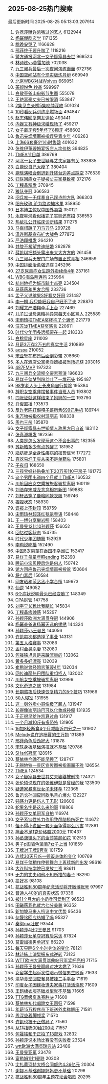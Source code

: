## 2025-08-25热门搜索 
最后更新时间 2025-08-25 05:13:03.207914 
1. [许荔莎曝许凯嘴过的艺人](https://s.weibo.com/weibo?q=%E8%AE%B8%E8%8D%94%E8%8E%8E%E6%9B%9D%E8%AE%B8%E5%87%AF%E5%98%B4%E8%BF%87%E7%9A%84%E8%89%BA%E4%BA%BA&t=31&band_rank=11&Refer=top) 6122944
1. [杨幂爆剧玄学](https://s.weibo.com/weibo?q=%E6%9D%A8%E5%B9%82%E7%88%86%E5%89%A7%E7%8E%84%E5%AD%A6&t=31&band_rank=1&Refer=top) 1171355
1. [桃晚安哭了](https://s.weibo.com/weibo?q=%E6%A1%83%E6%99%9A%E5%AE%89%E5%93%AD%E4%BA%86&t=31&band_rank=1&Refer=top) 1166628
1. [邢菲终于要升咖了](https://s.weibo.com/weibo?q=%E9%82%A2%E8%8F%B2%E7%BB%88%E4%BA%8E%E8%A6%81%E5%8D%87%E5%92%96%E4%BA%86&t=31&band_rank=1&Refer=top) 1118216
1. [警方通报河北一女子疑家暴去世](https://s.weibo.com/weibo?q=%23%E8%AD%A6%E6%96%B9%E9%80%9A%E6%8A%A5%E6%B2%B3%E5%8C%97%E4%B8%80%E5%A5%B3%E5%AD%90%E7%96%91%E5%AE%B6%E6%9A%B4%E5%8E%BB%E4%B8%96%23&t=31&band_rank=1&Refer=top) 969524
1. [林诗栋vs莫雷加德](https://s.weibo.com/weibo?q=%23%E6%9E%97%E8%AF%97%E6%A0%8Bvs%E8%8E%AB%E9%9B%B7%E5%8A%A0%E5%BE%B7%23&t=31&band_rank=2&Refer=top) 702038
1. [九三阅兵最后一次夜间演练画面](https://s.weibo.com/weibo?q=%23%E4%B9%9D%E4%B8%89%E9%98%85%E5%85%B5%E6%9C%80%E5%90%8E%E4%B8%80%E6%AC%A1%E5%A4%9C%E9%97%B4%E6%BC%94%E7%BB%83%E7%94%BB%E9%9D%A2%23&t=31&band_rank=2&Refer=top) 672756
1. [中国空间站有个现实版炼丹炉](https://s.weibo.com/weibo?q=%23%E4%B8%AD%E5%9B%BD%E7%A9%BA%E9%97%B4%E7%AB%99%E6%9C%89%E4%B8%AA%E7%8E%B0%E5%AE%9E%E7%89%88%E7%82%BC%E4%B8%B9%E7%82%89%23&t=31&band_rank=3&Refer=top) 669949
1. [北京WBG对战Wolves](https://s.weibo.com/weibo?q=%E5%8C%97%E4%BA%ACWBG%E5%AF%B9%E6%88%98Wolves&t=31&band_rank=4&Refer=top) 669051
1. [茶颜悦色 抄袭](https://s.weibo.com/weibo?q=%E8%8C%B6%E9%A2%9C%E6%82%A6%E8%89%B2%20%E6%8A%84%E8%A2%AD&t=31&band_rank=2&Refer=top) 599997
1. [白敬亭釜山电影节生图](https://s.weibo.com/weibo?q=%23%E7%99%BD%E6%95%AC%E4%BA%AD%E9%87%9C%E5%B1%B1%E7%94%B5%E5%BD%B1%E8%8A%82%E7%94%9F%E5%9B%BE%23&t=31&band_rank=5&Refer=top) 555078
1. [王艳富豪丈夫已被限消](https://s.weibo.com/weibo?q=%E7%8E%8B%E8%89%B3%E5%AF%8C%E8%B1%AA%E4%B8%88%E5%A4%AB%E5%B7%B2%E8%A2%AB%E9%99%90%E6%B6%88&t=31&band_rank=6&Refer=top) 553847
1. [2集见血亲嘴5集咬脖深吻](https://s.weibo.com/weibo?q=2%E9%9B%86%E8%A7%81%E8%A1%80%E4%BA%B2%E5%98%B45%E9%9B%86%E5%92%AC%E8%84%96%E6%B7%B1%E5%90%BB&t=31&band_rank=7&Refer=top) 501024
1. [10秒看阅兵训练高燃场面](https://s.weibo.com/weibo?q=%2310%E7%A7%92%E7%9C%8B%E9%98%85%E5%85%B5%E8%AE%AD%E7%BB%83%E9%AB%98%E7%87%83%E5%9C%BA%E9%9D%A2%23&t=31&band_rank=41&Refer=top) 494847
1. [赵志伟回复网友评论](https://s.weibo.com/weibo?q=%23%E8%B5%B5%E5%BF%97%E4%BC%9F%E5%9B%9E%E5%A4%8D%E7%BD%91%E5%8F%8B%E8%AF%84%E8%AE%BA%23&t=31&band_rank=4&Refer=top) 493441
1. [内娱又有神级求婚现场了](https://s.weibo.com/weibo?q=%E5%86%85%E5%A8%B1%E5%8F%88%E6%9C%89%E7%A5%9E%E7%BA%A7%E6%B1%82%E5%A9%9A%E7%8E%B0%E5%9C%BA%E4%BA%86&t=31&band_rank=8&Refer=top) 459217
1. [女子戴牙套5年坏了8颗牙](https://s.weibo.com/weibo?q=%23%E5%A5%B3%E5%AD%90%E6%88%B4%E7%89%99%E5%A5%975%E5%B9%B4%E5%9D%8F%E4%BA%868%E9%A2%97%E7%89%99%23&t=31&band_rank=5&Refer=top) 458602
1. [鲁迅夹烟墙画被指误导青少年](https://s.weibo.com/weibo?q=%23%E9%B2%81%E8%BF%85%E5%A4%B9%E7%83%9F%E5%A2%99%E7%94%BB%E8%A2%AB%E6%8C%87%E8%AF%AF%E5%AF%BC%E9%9D%92%E5%B0%91%E5%B9%B4%23&t=31&band_rank=10&Refer=top) 406263
1. [上海66套豪宅1小时售罄](https://s.weibo.com/weibo?q=%23%E4%B8%8A%E6%B5%B766%E5%A5%97%E8%B1%AA%E5%AE%851%E5%B0%8F%E6%97%B6%E5%94%AE%E7%BD%84%23&t=31&band_rank=9&Refer=top) 401632
1. [张维伊董璇婚宴饭店人均价格](https://s.weibo.com/weibo?q=%E5%BC%A0%E7%BB%B4%E4%BC%8A%E8%91%A3%E7%92%87%E5%A9%9A%E5%AE%B4%E9%A5%AD%E5%BA%97%E4%BA%BA%E5%9D%87%E4%BB%B7%E6%A0%BC&t=31&band_rank=11&Refer=top) 394825
1. [TMEA节目单](https://s.weibo.com/weibo?q=TMEA%E8%8A%82%E7%9B%AE%E5%8D%95&t=31&band_rank=12&Refer=top) 386769
1. [河北一女子去世疑与丈夫家暴有关](https://s.weibo.com/weibo?q=%23%E6%B2%B3%E5%8C%97%E4%B8%80%E5%A5%B3%E5%AD%90%E5%8E%BB%E4%B8%96%E7%96%91%E4%B8%8E%E4%B8%88%E5%A4%AB%E5%AE%B6%E6%9A%B4%E6%9C%89%E5%85%B3%23&t=31&band_rank=13&Refer=top) 383635
1. [白鹿说自己太瘦了](https://s.weibo.com/weibo?q=%E7%99%BD%E9%B9%BF%E8%AF%B4%E8%87%AA%E5%B7%B1%E5%A4%AA%E7%98%A6%E4%BA%86&t=31&band_rank=14&Refer=top) 380404
1. [鹿晗演唱会倒退到升降台边差点踩空](https://s.weibo.com/weibo?q=%23%E9%B9%BF%E6%99%97%E6%BC%94%E5%94%B1%E4%BC%9A%E5%80%92%E9%80%80%E5%88%B0%E5%8D%87%E9%99%8D%E5%8F%B0%E8%BE%B9%E5%B7%AE%E7%82%B9%E8%B8%A9%E7%A9%BA%23&t=31&band_rank=4&Refer=top) 376539
1. [妇联回应女子疑被丈夫家暴致死](https://s.weibo.com/weibo?q=%23%E5%A6%87%E8%81%94%E5%9B%9E%E5%BA%94%E5%A5%B3%E5%AD%90%E7%96%91%E8%A2%AB%E4%B8%88%E5%A4%AB%E5%AE%B6%E6%9A%B4%E8%87%B4%E6%AD%BB%23&t=31&band_rank=15&Refer=top) 372176
1. [丁程鑫粉发](https://s.weibo.com/weibo?q=%23%E4%B8%81%E7%A8%8B%E9%91%AB%E7%B2%89%E5%8F%91%23&t=31&band_rank=16&Refer=top) 370945
1. [狼队夺冠](https://s.weibo.com/weibo?q=%E7%8B%BC%E9%98%9F%E5%A4%BA%E5%86%A0&t=31&band_rank=17&Refer=top) 366583
1. [阅兵唯一无伴奏自己踩点的方队](https://s.weibo.com/weibo?q=%23%E9%98%85%E5%85%B5%E5%94%AF%E4%B8%80%E6%97%A0%E4%BC%B4%E5%A5%8F%E8%87%AA%E5%B7%B1%E8%B8%A9%E7%82%B9%E7%9A%84%E6%96%B9%E9%98%9F%23&t=31&band_rank=3&Refer=top) 366303
1. [阳光玫瑰 沦为路边摊水果](https://s.weibo.com/weibo?q=%E9%98%B3%E5%85%89%E7%8E%AB%E7%91%B0%20%E6%B2%A6%E4%B8%BA%E8%B7%AF%E8%BE%B9%E6%91%8A%E6%B0%B4%E6%9E%9C&t=31&band_rank=6&Refer=top) 358950
1. [日本博主惊叹中国外卖袋](https://s.weibo.com/weibo?q=%E6%97%A5%E6%9C%AC%E5%8D%9A%E4%B8%BB%E6%83%8A%E5%8F%B9%E4%B8%AD%E5%9B%BD%E5%A4%96%E5%8D%96%E8%A2%8B&t=31&band_rank=6&Refer=top) 350121
1. [永夜星河看似播完了实则还有招](https://s.weibo.com/weibo?q=%E6%B0%B8%E5%A4%9C%E6%98%9F%E6%B2%B3%E7%9C%8B%E4%BC%BC%E6%92%AD%E5%AE%8C%E4%BA%86%E5%AE%9E%E5%88%99%E8%BF%98%E6%9C%89%E6%8B%9B&t=31&band_rank=7&Refer=top) 336553
1. [热依扎公开临床诊断结果](https://s.weibo.com/weibo?q=%23%E7%83%AD%E4%BE%9D%E6%89%8E%E5%85%AC%E5%BC%80%E4%B8%B4%E5%BA%8A%E8%AF%8A%E6%96%AD%E7%BB%93%E6%9E%9C%23&t=31&band_rank=4&Refer=top) 311275
1. [马嘉祺跳了刀马刀马](https://s.weibo.com/weibo?q=%23%E9%A9%AC%E5%98%89%E7%A5%BA%E8%B7%B3%E4%BA%86%E5%88%80%E9%A9%AC%E5%88%80%E9%A9%AC%23&t=31&band_rank=8&Refer=top) 299728
1. [泽连斯基宣布扩大战争](https://s.weibo.com/weibo?q=%E6%B3%BD%E8%BF%9E%E6%96%AF%E5%9F%BA%E5%AE%A3%E5%B8%83%E6%89%A9%E5%A4%A7%E6%88%98%E4%BA%89&t=31&band_rank=19&Refer=top) 277872
1. [严浩翔橙发](https://s.weibo.com/weibo?q=%23%E4%B8%A5%E6%B5%A9%E7%BF%94%E6%A9%99%E5%8F%91%23&t=31&band_rank=20&Refer=top) 264210
1. [井胧不希望井迪结婚](https://s.weibo.com/weibo?q=%E4%BA%95%E8%83%A7%E4%B8%8D%E5%B8%8C%E6%9C%9B%E4%BA%95%E8%BF%AA%E7%BB%93%E5%A9%9A&t=31&band_rank=21&Refer=top) 262878
1. [薛凯琪把额头露出来大大方方的](https://s.weibo.com/weibo?q=%E8%96%9B%E5%87%AF%E7%90%AA%E6%8A%8A%E9%A2%9D%E5%A4%B4%E9%9C%B2%E5%87%BA%E6%9D%A5%E5%A4%A7%E5%A4%A7%E6%96%B9%E6%96%B9%E7%9A%84&t=31&band_rank=22&Refer=top) 261458
1. [九三阅兵天安门广场布置正式亮相](https://s.weibo.com/weibo?q=%23%E4%B9%9D%E4%B8%89%E9%98%85%E5%85%B5%E5%A4%A9%E5%AE%89%E9%97%A8%E5%B9%BF%E5%9C%BA%E5%B8%83%E7%BD%AE%E6%AD%A3%E5%BC%8F%E4%BA%AE%E7%9B%B8%23&t=31&band_rank=9&Refer=top) 246659
1. [中国排面治愈强迫症](https://s.weibo.com/weibo?q=%23%E4%B8%AD%E5%9B%BD%E6%8E%92%E9%9D%A2%E6%B2%BB%E6%84%88%E5%BC%BA%E8%BF%AB%E7%97%87%23&t=31&band_rank=10&Refer=top) 245296
1. [27岁尿毒症女生跑外卖续命4年](https://s.weibo.com/weibo?q=%2327%E5%B2%81%E5%B0%BF%E6%AF%92%E7%97%87%E5%A5%B3%E7%94%9F%E8%B7%91%E5%A4%96%E5%8D%96%E7%BB%AD%E5%91%BD4%E5%B9%B4%23&t=31&band_rank=14&Refer=top) 237161
1. [WBG海岛两连鸡](https://s.weibo.com/weibo?q=%23WBG%E6%B5%B7%E5%B2%9B%E4%B8%A4%E8%BF%9E%E9%B8%A1%23&t=31&band_rank=23&Refer=top) 235964
1. [杭州地标为城市骑士点亮](https://s.weibo.com/weibo?q=%23%E6%9D%AD%E5%B7%9E%E5%9C%B0%E6%A0%87%E4%B8%BA%E5%9F%8E%E5%B8%82%E9%AA%91%E5%A3%AB%E7%82%B9%E4%BA%AE%23&t=31&band_rank=15&Refer=top) 234504
1. [马薇薇和男友合照](https://s.weibo.com/weibo?q=%23%E9%A9%AC%E8%96%87%E8%96%87%E5%92%8C%E7%94%B7%E5%8F%8B%E5%90%88%E7%85%A7%23&t=31&band_rank=16&Refer=top) 233736
1. [孟子义说缤果S好看又好用](https://s.weibo.com/weibo?q=%23%E5%AD%9F%E5%AD%90%E4%B9%89%E8%AF%B4%E7%BC%A4%E6%9E%9CS%E5%A5%BD%E7%9C%8B%E5%8F%88%E5%A5%BD%E7%94%A8%23&t=31&band_rank=17&Refer=top) 231487
1. [李一桐 我只能旺我自己旺不了夫](https://s.weibo.com/weibo?q=%E6%9D%8E%E4%B8%80%E6%A1%90%20%E6%88%91%E5%8F%AA%E8%83%BD%E6%97%BA%E6%88%91%E8%87%AA%E5%B7%B1%E6%97%BA%E4%B8%8D%E4%BA%86%E5%A4%AB&t=31&band_rank=18&Refer=top) 228870
1. [刘耀文严浩翔牵手上台](https://s.weibo.com/weibo?q=%23%E5%88%98%E8%80%80%E6%96%87%E4%B8%A5%E6%B5%A9%E7%BF%94%E7%89%B5%E6%89%8B%E4%B8%8A%E5%8F%B0%23&t=31&band_rank=31&Refer=top) 227469
1. [儿子过世母亲精神异常每天小区骂人](https://s.weibo.com/weibo?q=%23%E5%84%BF%E5%AD%90%E8%BF%87%E4%B8%96%E6%AF%8D%E4%BA%B2%E7%B2%BE%E7%A5%9E%E5%BC%82%E5%B8%B8%E6%AF%8F%E5%A4%A9%E5%B0%8F%E5%8C%BA%E9%AA%82%E4%BA%BA%23&t=31&band_rank=20&Refer=top) 225589
1. [宋雨琦把TMEA奖杯抱了个满怀](https://s.weibo.com/weibo?q=%E5%AE%8B%E9%9B%A8%E7%90%A6%E6%8A%8ATMEA%E5%A5%96%E6%9D%AF%E6%8A%B1%E4%BA%86%E4%B8%AA%E6%BB%A1%E6%80%80&t=31&band_rank=22&Refer=top) 221779
1. [汪苏泷TMEA获奖感言](https://s.weibo.com/weibo?q=%23%E6%B1%AA%E8%8B%8F%E6%B3%B7TMEA%E8%8E%B7%E5%A5%96%E6%84%9F%E8%A8%80%23&t=31&band_rank=23&Refer=top) 220611
1. [时代少年团多远都要在一起](https://s.weibo.com/weibo?q=%E6%97%B6%E4%BB%A3%E5%B0%91%E5%B9%B4%E5%9B%A2%E5%A4%9A%E8%BF%9C%E9%83%BD%E8%A6%81%E5%9C%A8%E4%B8%80%E8%B5%B7&t=31&band_rank=24&Refer=top) 218333
1. [白桃星座](https://s.weibo.com/weibo?q=%E7%99%BD%E6%A1%83%E6%98%9F%E5%BA%A7&t=31&band_rank=27&Refer=top) 211009
1. [月薪3万存2万五的真实生活](https://s.weibo.com/weibo?q=%E6%9C%88%E8%96%AA3%E4%B8%87%E5%AD%982%E4%B8%87%E4%BA%94%E7%9A%84%E7%9C%9F%E5%AE%9E%E7%94%9F%E6%B4%BB&t=31&band_rank=25&Refer=top) 210899
1. [aespa](https://s.weibo.com/weibo?q=aespa&t=31&band_rank=6&Refer=top) 210052
1. [宋亚轩在布景后面倒彩带](https://s.weibo.com/weibo?q=%23%E5%AE%8B%E4%BA%9A%E8%BD%A9%E5%9C%A8%E5%B8%83%E6%99%AF%E5%90%8E%E9%9D%A2%E5%80%92%E5%BD%A9%E5%B8%A6%23&t=31&band_rank=28&Refer=top) 208660
1. [多人在酒店公寓卖淫嫖娼被当场抓获](https://s.weibo.com/weibo?q=%23%E5%A4%9A%E4%BA%BA%E5%9C%A8%E9%85%92%E5%BA%97%E5%85%AC%E5%AF%93%E5%8D%96%E6%B7%AB%E5%AB%96%E5%A8%BC%E8%A2%AB%E5%BD%93%E5%9C%BA%E6%8A%93%E8%8E%B7%23&t=31&band_rank=5&Refer=top) 203016
1. [487FMVP](https://s.weibo.com/weibo?q=%23487FMVP%23&t=31&band_rank=26&Refer=top) 197323
1. [九三阅兵全流程全要素预演](https://s.weibo.com/weibo?q=%23%E4%B9%9D%E4%B8%89%E9%98%85%E5%85%B5%E5%85%A8%E6%B5%81%E7%A8%8B%E5%85%A8%E8%A6%81%E7%B4%A0%E9%A2%84%E6%BC%94%23&t=31&band_rank=27&Refer=top) 196633
1. [易烊千玺梦到粉丝吐了一堆石头](https://s.weibo.com/weibo?q=%23%E6%98%93%E7%83%8A%E5%8D%83%E7%8E%BA%E6%A2%A6%E5%88%B0%E7%B2%89%E4%B8%9D%E5%90%90%E4%BA%86%E4%B8%80%E5%A0%86%E7%9F%B3%E5%A4%B4%23&t=31&band_rank=29&Refer=top) 195487
1. [98岁老人头上长皮角自行剪除](https://s.weibo.com/weibo?q=%2398%E5%B2%81%E8%80%81%E4%BA%BA%E5%A4%B4%E4%B8%8A%E9%95%BF%E7%9A%AE%E8%A7%92%E8%87%AA%E8%A1%8C%E5%89%AA%E9%99%A4%23&t=31&band_rank=7&Refer=top) 195384
1. [辞职女空乘非摆餐事件当班人员](https://s.weibo.com/weibo?q=%23%E8%BE%9E%E8%81%8C%E5%A5%B3%E7%A9%BA%E4%B9%98%E9%9D%9E%E6%91%86%E9%A4%90%E4%BA%8B%E4%BB%B6%E5%BD%93%E7%8F%AD%E4%BA%BA%E5%91%98%23&t=31&band_rank=30&Refer=top) 193802
1. [四张证就这样结束了妈妈的一生](https://s.weibo.com/weibo?q=%23%E5%9B%9B%E5%BC%A0%E8%AF%81%E5%B0%B1%E8%BF%99%E6%A0%B7%E7%BB%93%E6%9D%9F%E4%BA%86%E5%A6%88%E5%A6%88%E7%9A%84%E4%B8%80%E7%94%9F%23&t=31&band_rank=31&Refer=top) 193790
1. [肖俊直播](https://s.weibo.com/weibo?q=%E8%82%96%E4%BF%8A%E7%9B%B4%E6%92%AD&t=31&band_rank=32&Refer=top) 193573
1. [反诈老陈打假嘎子哥所售699元手机](https://s.weibo.com/weibo?q=%23%E5%8F%8D%E8%AF%88%E8%80%81%E9%99%88%E6%89%93%E5%81%87%E5%98%8E%E5%AD%90%E5%93%A5%E6%89%80%E5%94%AE699%E5%85%83%E6%89%8B%E6%9C%BA%23&t=31&band_rank=33&Refer=top) 189744
1. [生万物被指农村玛丽苏](https://s.weibo.com/weibo?q=%23%E7%94%9F%E4%B8%87%E7%89%A9%E8%A2%AB%E6%8C%87%E5%86%9C%E6%9D%91%E7%8E%9B%E4%B8%BD%E8%8B%8F%23&t=31&band_rank=28&Refer=top) 188338
1. [周也三杀](https://s.weibo.com/weibo?q=%E5%91%A8%E4%B9%9F%E4%B8%89%E6%9D%80&t=31&band_rank=29&Refer=top) 185870
1. [女子疑家暴去世知情人称男方已自首](https://s.weibo.com/weibo?q=%23%E5%A5%B3%E5%AD%90%E7%96%91%E5%AE%B6%E6%9A%B4%E5%8E%BB%E4%B8%96%E7%9F%A5%E6%83%85%E4%BA%BA%E7%A7%B0%E7%94%B7%E6%96%B9%E5%B7%B2%E8%87%AA%E9%A6%96%23&t=31&band_rank=30&Refer=top) 183112
1. [张真源粉发](https://s.weibo.com/weibo?q=%23%E5%BC%A0%E7%9C%9F%E6%BA%90%E7%B2%89%E5%8F%91%23&t=31&band_rank=32&Refer=top) 182356
1. [人类是怎么发现玩这个不会出事的](https://s.weibo.com/weibo?q=%23%E4%BA%BA%E7%B1%BB%E6%98%AF%E6%80%8E%E4%B9%88%E5%8F%91%E7%8E%B0%E7%8E%A9%E8%BF%99%E4%B8%AA%E4%B8%8D%E4%BC%9A%E5%87%BA%E4%BA%8B%E7%9A%84%23&t=31&band_rank=34&Refer=top) 182355
1. [苏新皓多少有点苏醒了](https://s.weibo.com/weibo?q=%E8%8B%8F%E6%96%B0%E7%9A%93%E5%A4%9A%E5%B0%91%E6%9C%89%E7%82%B9%E8%8B%8F%E9%86%92%E4%BA%86&t=31&band_rank=33&Refer=top) 181952
1. [脂肪肝是全身性疾病的报警信号](https://s.weibo.com/weibo?q=%23%E8%84%82%E8%82%AA%E8%82%9D%E6%98%AF%E5%85%A8%E8%BA%AB%E6%80%A7%E7%96%BE%E7%97%85%E7%9A%84%E6%8A%A5%E8%AD%A6%E4%BF%A1%E5%8F%B7%23&t=31&band_rank=34&Refer=top) 177272
1. [喜欢易烊千玺从来不是单箭头](https://s.weibo.com/weibo?q=%E5%96%9C%E6%AC%A2%E6%98%93%E7%83%8A%E5%8D%83%E7%8E%BA%E4%BB%8E%E6%9D%A5%E4%B8%8D%E6%98%AF%E5%8D%95%E7%AE%AD%E5%A4%B4&t=31&band_rank=35&Refer=top) 175801
1. [子夜归](https://s.weibo.com/weibo?q=%E5%AD%90%E5%A4%9C%E5%BD%92&t=31&band_rank=36&Refer=top) 168650
1. [三孩宝妈补贴叠加下20万买110平房子](https://s.weibo.com/weibo?q=%23%E4%B8%89%E5%AD%A9%E5%AE%9D%E5%A6%88%E8%A1%A5%E8%B4%B4%E5%8F%A0%E5%8A%A0%E4%B8%8B20%E4%B8%87%E4%B9%B0110%E5%B9%B3%E6%88%BF%E5%AD%90%23&t=31&band_rank=36&Refer=top) 161773
1. [这个男团出道四个月就上TMEA](https://s.weibo.com/weibo?q=%E8%BF%99%E4%B8%AA%E7%94%B7%E5%9B%A2%E5%87%BA%E9%81%93%E5%9B%9B%E4%B8%AA%E6%9C%88%E5%B0%B1%E4%B8%8ATMEA&t=31&band_rank=37&Refer=top) 160532
1. [川航回应女空乘被旅客骚扰离职](https://s.weibo.com/weibo?q=%23%E5%B7%9D%E8%88%AA%E5%9B%9E%E5%BA%94%E5%A5%B3%E7%A9%BA%E4%B9%98%E8%A2%AB%E6%97%85%E5%AE%A2%E9%AA%9A%E6%89%B0%E7%A6%BB%E8%81%8C%23&t=31&band_rank=38&Refer=top) 160119
1. [刘浩存宋威龙念念相忘新图](https://s.weibo.com/weibo?q=%23%E5%88%98%E6%B5%A9%E5%AD%98%E5%AE%8B%E5%A8%81%E9%BE%99%E5%BF%B5%E5%BF%B5%E7%9B%B8%E5%BF%98%E6%96%B0%E5%9B%BE%23&t=31&band_rank=39&Refer=top) 159883
1. [刘轩丞穿了鹿晗同款衣服](https://s.weibo.com/weibo?q=%E5%88%98%E8%BD%A9%E4%B8%9E%E7%A9%BF%E4%BA%86%E9%B9%BF%E6%99%97%E5%90%8C%E6%AC%BE%E8%A1%A3%E6%9C%8D&t=31&band_rank=40&Refer=top) 159746
1. [捏捏状态](https://s.weibo.com/weibo?q=%23%E6%8D%8F%E6%8D%8F%E7%8A%B6%E6%80%81%23&t=31&band_rank=41&Refer=top) 158930
1. [谍报上不封顶](https://s.weibo.com/weibo?q=%23%E8%B0%8D%E6%8A%A5%E4%B8%8A%E4%B8%8D%E5%B0%81%E9%A1%B6%23&t=31&band_rank=7&Refer=top) 158759
1. [宋雨琦林超泽红毯飙粤语](https://s.weibo.com/weibo?q=%E5%AE%8B%E9%9B%A8%E7%90%A6%E6%9E%97%E8%B6%85%E6%B3%BD%E7%BA%A2%E6%AF%AF%E9%A3%99%E7%B2%A4%E8%AF%AD&t=31&band_rank=42&Refer=top) 158448
1. [王一博分享攀岩照](https://s.weibo.com/weibo?q=%23%E7%8E%8B%E4%B8%80%E5%8D%9A%E5%88%86%E4%BA%AB%E6%94%80%E5%B2%A9%E7%85%A7%23&t=31&band_rank=8&Refer=top) 158403
1. [王曼昱12比10孙颖莎](https://s.weibo.com/weibo?q=%23%E7%8E%8B%E6%9B%BC%E6%98%B112%E6%AF%9410%E5%AD%99%E9%A2%96%E8%8E%8E%23&t=31&band_rank=8&Refer=top) 156052
1. [回忆过客状态](https://s.weibo.com/weibo?q=%23%E5%9B%9E%E5%BF%86%E8%BF%87%E5%AE%A2%E7%8A%B6%E6%80%81%23&t=31&band_rank=43&Refer=top) 154735
1. [时代少年团随舞](https://s.weibo.com/weibo?q=%E6%97%B6%E4%BB%A3%E5%B0%91%E5%B9%B4%E5%9B%A2%E9%9A%8F%E8%88%9E&t=31&band_rank=38&Refer=top) 152929
1. [李昀锐吃播](https://s.weibo.com/weibo?q=%E6%9D%8E%E6%98%80%E9%94%90%E5%90%83%E6%92%AD&t=31&band_rank=39&Refer=top) 152490
1. [中国8岁男童在泰国不幸溺亡](https://s.weibo.com/weibo?q=%23%E4%B8%AD%E5%9B%BD8%E5%B2%81%E7%94%B7%E7%AB%A5%E5%9C%A8%E6%B3%B0%E5%9B%BD%E4%B8%8D%E5%B9%B8%E6%BA%BA%E4%BA%A1%23&t=31&band_rank=40&Refer=top) 152417
1. [易烊千玺童年照ending](https://s.weibo.com/weibo?q=%23%E6%98%93%E7%83%8A%E5%8D%83%E7%8E%BA%E7%AB%A5%E5%B9%B4%E7%85%A7ending%23&t=31&band_rank=41&Refer=top) 152390
1. [睡前小宝贝睡后你是何人](https://s.weibo.com/weibo?q=%E7%9D%A1%E5%89%8D%E5%B0%8F%E5%AE%9D%E8%B4%9D%E7%9D%A1%E5%90%8E%E4%BD%A0%E6%98%AF%E4%BD%95%E4%BA%BA&t=31&band_rank=44&Refer=top) 150742
1. [馆方回应鲁迅夹烟墙画被投诉](https://s.weibo.com/weibo?q=%23%E9%A6%86%E6%96%B9%E5%9B%9E%E5%BA%94%E9%B2%81%E8%BF%85%E5%A4%B9%E7%83%9F%E5%A2%99%E7%94%BB%E8%A2%AB%E6%8A%95%E8%AF%89%23&t=31&band_rank=45&Refer=top) 150604
1. [将门毒后](https://s.weibo.com/weibo?q=%E5%B0%86%E9%97%A8%E6%AF%92%E5%90%8E&t=31&band_rank=13&Refer=top) 150584
1. [网友晒和范丞丞小学合照](https://s.weibo.com/weibo?q=%E7%BD%91%E5%8F%8B%E6%99%92%E5%92%8C%E8%8C%83%E4%B8%9E%E4%B8%9E%E5%B0%8F%E5%AD%A6%E5%90%88%E7%85%A7&t=31&band_rank=42&Refer=top) 149673
1. [仙逆](https://s.weibo.com/weibo?q=%E4%BB%99%E9%80%86&t=31&band_rank=47&Refer=top) 149052
1. [6个症状说明骨头已经变脆了](https://s.weibo.com/weibo?q=%236%E4%B8%AA%E7%97%87%E7%8A%B6%E8%AF%B4%E6%98%8E%E9%AA%A8%E5%A4%B4%E5%B7%B2%E7%BB%8F%E5%8F%98%E8%84%86%E4%BA%86%23&t=31&band_rank=48&Refer=top) 148349
1. [CPA财管](https://s.weibo.com/weibo?q=CPA%E8%B4%A2%E7%AE%A1&t=31&band_rank=9&Refer=top) 147758
1. [刘宇宁长靴比我腿长](https://s.weibo.com/weibo?q=%E5%88%98%E5%AE%87%E5%AE%81%E9%95%BF%E9%9D%B4%E6%AF%94%E6%88%91%E8%85%BF%E9%95%BF&t=31&band_rank=43&Refer=top) 145834
1. [丁程鑫痞帅感](https://s.weibo.com/weibo?q=%E4%B8%81%E7%A8%8B%E9%91%AB%E7%97%9E%E5%B8%85%E6%84%9F&t=31&band_rank=44&Refer=top) 145297
1. [孙颖莎欧洲大满贯夺冠](https://s.weibo.com/weibo?q=%23%E5%AD%99%E9%A2%96%E8%8E%8E%E6%AC%A7%E6%B4%B2%E5%A4%A7%E6%BB%A1%E8%B4%AF%E5%A4%BA%E5%86%A0%23&t=31&band_rank=9&Refer=top) 144906
1. [杨幂爸爸说杨幂天选的绣绣](https://s.weibo.com/weibo?q=%23%E6%9D%A8%E5%B9%82%E7%88%B8%E7%88%B8%E8%AF%B4%E6%9D%A8%E5%B9%82%E5%A4%A9%E9%80%89%E7%9A%84%E7%BB%A3%E7%BB%A3%23&t=31&band_rank=49&Refer=top) 144324
1. [孙颖莎vs王曼昱](https://s.weibo.com/weibo?q=%23%E5%AD%99%E9%A2%96%E8%8E%8Evs%E7%8E%8B%E6%9B%BC%E6%98%B1%23&t=31&band_rank=46&Refer=top) 144056
1. [许凯每次都选择了事业](https://s.weibo.com/weibo?q=%23%E8%AE%B8%E5%87%AF%E6%AF%8F%E6%AC%A1%E9%83%BD%E9%80%89%E6%8B%A9%E4%BA%86%E4%BA%8B%E4%B8%9A%23&t=31&band_rank=16&Refer=top) 143131
1. [第五人格赛事](https://s.weibo.com/weibo?q=%E7%AC%AC%E4%BA%94%E4%BA%BA%E6%A0%BC%E8%B5%9B%E4%BA%8B&t=31&band_rank=10&Refer=top) 132086
1. [孟村金昊杀妻](https://s.weibo.com/weibo?q=%23%E5%AD%9F%E6%9D%91%E9%87%91%E6%98%8A%E6%9D%80%E5%A6%BB%23&t=31&band_rank=11&Refer=top) 132080
1. [何晟铭坦言是来蹭流量的](https://s.weibo.com/weibo?q=%23%E4%BD%95%E6%99%9F%E9%93%AD%E5%9D%A6%E8%A8%80%E6%98%AF%E6%9D%A5%E8%B9%AD%E6%B5%81%E9%87%8F%E7%9A%84%23&t=31&band_rank=12&Refer=top) 132062
1. [黄多多好漂亮](https://s.weibo.com/weibo?q=%E9%BB%84%E5%A4%9A%E5%A4%9A%E5%A5%BD%E6%BC%82%E4%BA%AE&t=31&band_rank=14&Refer=top) 132039
1. [崔鹏说曾经暗恋董璇4年](https://s.weibo.com/weibo?q=%E5%B4%94%E9%B9%8F%E8%AF%B4%E6%9B%BE%E7%BB%8F%E6%9A%97%E6%81%8B%E8%91%A3%E7%92%874%E5%B9%B4&t=31&band_rank=15&Refer=top) 132034
1. [网传迪丽热巴团队重组招人](https://s.weibo.com/weibo?q=%23%E7%BD%91%E4%BC%A0%E8%BF%AA%E4%B8%BD%E7%83%AD%E5%B7%B4%E5%9B%A2%E9%98%9F%E9%87%8D%E7%BB%84%E6%8B%9B%E4%BA%BA%23&t=31&band_rank=17&Refer=top) 132002
1. [川航女空乘被骚扰离职](https://s.weibo.com/weibo?q=%E5%B7%9D%E8%88%AA%E5%A5%B3%E7%A9%BA%E4%B9%98%E8%A2%AB%E9%AA%9A%E6%89%B0%E7%A6%BB%E8%81%8C&t=31&band_rank=18&Refer=top) 131996
1. [文化奇迹之旅](https://s.weibo.com/weibo?q=%23%E6%96%87%E5%8C%96%E5%A5%87%E8%BF%B9%E4%B9%8B%E6%97%85%23&t=31&band_rank=19&Refer=top) 131984
1. [长期熬夜后快速恢复精力的5个技巧](https://s.weibo.com/weibo?q=%E9%95%BF%E6%9C%9F%E7%86%AC%E5%A4%9C%E5%90%8E%E5%BF%AB%E9%80%9F%E6%81%A2%E5%A4%8D%E7%B2%BE%E5%8A%9B%E7%9A%845%E4%B8%AA%E6%8A%80%E5%B7%A7&t=31&band_rank=20&Refer=top) 131966
1. [50人寝室](https://s.weibo.com/weibo?q=50%E4%BA%BA%E5%AF%9D%E5%AE%A4&t=31&band_rank=21&Refer=top) 131955
1. [这一刻外卖小哥像极了超人](https://s.weibo.com/weibo?q=%23%E8%BF%99%E4%B8%80%E5%88%BB%E5%A4%96%E5%8D%96%E5%B0%8F%E5%93%A5%E5%83%8F%E6%9E%81%E4%BA%86%E8%B6%85%E4%BA%BA%23&t=31&band_rank=22&Refer=top) 131947
1. [长得像迪丽热巴可以化妆成孙俪](https://s.weibo.com/weibo?q=%E9%95%BF%E5%BE%97%E5%83%8F%E8%BF%AA%E4%B8%BD%E7%83%AD%E5%B7%B4%E5%8F%AF%E4%BB%A5%E5%8C%96%E5%A6%86%E6%88%90%E5%AD%99%E4%BF%AA&t=31&band_rank=23&Refer=top) 131935
1. [于正很早给许凯算过命](https://s.weibo.com/weibo?q=%23%E4%BA%8E%E6%AD%A3%E5%BE%88%E6%97%A9%E7%BB%99%E8%AE%B8%E5%87%AF%E7%AE%97%E8%BF%87%E5%91%BD%23&t=31&band_rank=24&Refer=top) 131917
1. [一个月减10斤有多恐怖](https://s.weibo.com/weibo?q=%E4%B8%80%E4%B8%AA%E6%9C%88%E5%87%8F10%E6%96%A4%E6%9C%89%E5%A4%9A%E6%81%90%E6%80%96&t=31&band_rank=25&Refer=top) 131905
1. [16加8轻断食4个月减脂近四分之一](https://s.weibo.com/weibo?q=%2316%E5%8A%A08%E8%BD%BB%E6%96%AD%E9%A3%9F4%E4%B8%AA%E6%9C%88%E5%87%8F%E8%84%82%E8%BF%91%E5%9B%9B%E5%88%86%E4%B9%8B%E4%B8%80%23&t=31&band_rank=26&Refer=top) 131902
1. [Melody说在追杨幂的生万物](https://s.weibo.com/weibo?q=%23Melody%E8%AF%B4%E5%9C%A8%E8%BF%BD%E6%9D%A8%E5%B9%82%E7%9A%84%E7%94%9F%E4%B8%87%E7%89%A9%23&t=31&band_rank=27&Refer=top) 131889
1. [邢菲角色后劲好大](https://s.weibo.com/weibo?q=%E9%82%A2%E8%8F%B2%E8%A7%92%E8%89%B2%E5%90%8E%E5%8A%B2%E5%A5%BD%E5%A4%A7&t=31&band_rank=28&Refer=top) 131878
1. [宋轶身板基础演技就不基础](https://s.weibo.com/weibo?q=%E5%AE%8B%E8%BD%B6%E8%BA%AB%E6%9D%BF%E5%9F%BA%E7%A1%80%E6%BC%94%E6%8A%80%E5%B0%B1%E4%B8%8D%E5%9F%BA%E7%A1%80&t=31&band_rank=48&Refer=top) 129786
1. [SHarK冠军](https://s.weibo.com/weibo?q=SHarK%E5%86%A0%E5%86%9B&t=31&band_rank=29&Refer=top) 128915
1. [蔡依林今晚不能早睡了](https://s.weibo.com/weibo?q=%E8%94%A1%E4%BE%9D%E6%9E%97%E4%BB%8A%E6%99%9A%E4%B8%8D%E8%83%BD%E6%97%A9%E7%9D%A1%E4%BA%86&t=31&band_rank=10&Refer=top) 128747
1. [无锡地铁一景区宣传图被指画面不雅](https://s.weibo.com/weibo?q=%23%E6%97%A0%E9%94%A1%E5%9C%B0%E9%93%81%E4%B8%80%E6%99%AF%E5%8C%BA%E5%AE%A3%E4%BC%A0%E5%9B%BE%E8%A2%AB%E6%8C%87%E7%94%BB%E9%9D%A2%E4%B8%8D%E9%9B%85%23&t=31&band_rank=49&Refer=top) 126554
1. [TMEA](https://s.weibo.com/weibo?q=TMEA&t=31&band_rank=30&Refer=top) 124534
1. [女子疑家暴去世其丈夫婆婆被刑拘](https://s.weibo.com/weibo?q=%23%E5%A5%B3%E5%AD%90%E7%96%91%E5%AE%B6%E6%9A%B4%E5%8E%BB%E4%B8%96%E5%85%B6%E4%B8%88%E5%A4%AB%E5%A9%86%E5%A9%86%E8%A2%AB%E5%88%91%E6%8B%98%23&t=31&band_rank=11&Refer=top) 124321
1. [张伦硕说现在的张维伊就是曾经的我](https://s.weibo.com/weibo?q=%23%E5%BC%A0%E4%BC%A6%E7%A1%95%E8%AF%B4%E7%8E%B0%E5%9C%A8%E7%9A%84%E5%BC%A0%E7%BB%B4%E4%BC%8A%E5%B0%B1%E6%98%AF%E6%9B%BE%E7%BB%8F%E7%9A%84%E6%88%91%23&t=31&band_rank=12&Refer=top) 123509
1. [疑遭家暴离世女子未怀孕](https://s.weibo.com/weibo?q=%23%E7%96%91%E9%81%AD%E5%AE%B6%E6%9A%B4%E7%A6%BB%E4%B8%96%E5%A5%B3%E5%AD%90%E6%9C%AA%E6%80%80%E5%AD%95%23&t=31&band_rank=13&Refer=top) 122365
1. [鲁迅长孙回应同款毛背心爆火](https://s.weibo.com/weibo?q=%23%E9%B2%81%E8%BF%85%E9%95%BF%E5%AD%99%E5%9B%9E%E5%BA%94%E5%90%8C%E6%AC%BE%E6%AF%9B%E8%83%8C%E5%BF%83%E7%88%86%E7%81%AB%23&t=31&band_rank=31&Refer=top) 122227
1. [钝感力更是伤人于无形](https://s.weibo.com/weibo?q=%E9%92%9D%E6%84%9F%E5%8A%9B%E6%9B%B4%E6%98%AF%E4%BC%A4%E4%BA%BA%E4%BA%8E%E6%97%A0%E5%BD%A2&t=31&band_rank=32&Refer=top) 120606
1. [蛇果名字是这么来的啊](https://s.weibo.com/weibo?q=%E8%9B%87%E6%9E%9C%E5%90%8D%E5%AD%97%E6%98%AF%E8%BF%99%E4%B9%88%E6%9D%A5%E7%9A%84%E5%95%8A&t=31&band_rank=33&Refer=top) 118866
1. [孙颖莎女单冠军自拍](https://s.weibo.com/weibo?q=%E5%AD%99%E9%A2%96%E8%8E%8E%E5%A5%B3%E5%8D%95%E5%86%A0%E5%86%9B%E8%87%AA%E6%8B%8D&t=31&band_rank=14&Refer=top) 116974
1. [女子系钝性外力作用致颅脑损伤死亡](https://s.weibo.com/weibo?q=%23%E5%A5%B3%E5%AD%90%E7%B3%BB%E9%92%9D%E6%80%A7%E5%A4%96%E5%8A%9B%E4%BD%9C%E7%94%A8%E8%87%B4%E9%A2%85%E8%84%91%E6%8D%9F%E4%BC%A4%E6%AD%BB%E4%BA%A1%23&t=31&band_rank=15&Refer=top) 114672
1. [怪不得小说里一套头面争得那么厉害](https://s.weibo.com/weibo?q=%E6%80%AA%E4%B8%8D%E5%BE%97%E5%B0%8F%E8%AF%B4%E9%87%8C%E4%B8%80%E5%A5%97%E5%A4%B4%E9%9D%A2%E4%BA%89%E5%BE%97%E9%82%A3%E4%B9%88%E5%8E%89%E5%AE%B3&t=31&band_rank=34&Refer=top) 112861
1. [痛金不足1克价格超2000元](https://s.weibo.com/weibo?q=%23%E7%97%9B%E9%87%91%E4%B8%8D%E8%B6%B31%E5%85%8B%E4%BB%B7%E6%A0%BC%E8%B6%852000%E5%85%83%23&t=31&band_rank=35&Refer=top) 110437
1. [孙丞潇镜头下的金莎笑颜如花](https://s.weibo.com/weibo?q=%E5%AD%99%E4%B8%9E%E6%BD%87%E9%95%9C%E5%A4%B4%E4%B8%8B%E7%9A%84%E9%87%91%E8%8E%8E%E7%AC%91%E9%A2%9C%E5%A6%82%E8%8A%B1&t=31&band_rank=36&Refer=top) 102513
1. [男子p图骗色骗酒7女子上当](https://s.weibo.com/weibo?q=%23%E7%94%B7%E5%AD%90p%E5%9B%BE%E9%AA%97%E8%89%B2%E9%AA%97%E9%85%927%E5%A5%B3%E5%AD%90%E4%B8%8A%E5%BD%93%23&t=31&band_rank=16&Refer=top) 101859
1. [王牌对王牌9官宣](https://s.weibo.com/weibo?q=%E7%8E%8B%E7%89%8C%E5%AF%B9%E7%8E%8B%E7%89%8C9%E5%AE%98%E5%AE%A3&t=31&band_rank=37&Refer=top) 101759
1. [连续30天只吃一顿饭身体的变化](https://s.weibo.com/weibo?q=%E8%BF%9E%E7%BB%AD30%E5%A4%A9%E5%8F%AA%E5%90%83%E4%B8%80%E9%A1%BF%E9%A5%AD%E8%BA%AB%E4%BD%93%E7%9A%84%E5%8F%98%E5%8C%96&t=31&band_rank=38&Refer=top) 100769
1. [易烊千玺稍作停顿舞台上再续新的出发](https://s.weibo.com/weibo?q=%23%E6%98%93%E7%83%8A%E5%8D%83%E7%8E%BA%E7%A8%8D%E4%BD%9C%E5%81%9C%E9%A1%BF%E8%88%9E%E5%8F%B0%E4%B8%8A%E5%86%8D%E7%BB%AD%E6%96%B0%E7%9A%84%E5%87%BA%E5%8F%91%23&t=31&band_rank=39&Refer=top) 98616
1. [大连科技学院已发放工资](https://s.weibo.com/weibo?q=%23%E5%A4%A7%E8%BF%9E%E7%A7%91%E6%8A%80%E5%AD%A6%E9%99%A2%E5%B7%B2%E5%8F%91%E6%94%BE%E5%B7%A5%E8%B5%84%23&t=31&band_rank=40&Refer=top) 98611
1. [无力的丈夫和他不知所措的妻子](https://s.weibo.com/weibo?q=%E6%97%A0%E5%8A%9B%E7%9A%84%E4%B8%88%E5%A4%AB%E5%92%8C%E4%BB%96%E4%B8%8D%E7%9F%A5%E6%89%80%E6%8E%AA%E7%9A%84%E5%A6%BB%E5%AD%90&t=31&band_rank=42&Refer=top) 98290
1. [拼好本](https://s.weibo.com/weibo?q=%E6%8B%BC%E5%A5%BD%E6%9C%AC&t=31&band_rank=43&Refer=top) 98108
1. [抗战胜利80周年纪念活动将开微博账号](https://s.weibo.com/weibo?q=%23%E6%8A%97%E6%88%98%E8%83%9C%E5%88%A980%E5%91%A8%E5%B9%B4%E7%BA%AA%E5%BF%B5%E6%B4%BB%E5%8A%A8%E5%B0%86%E5%BC%80%E5%BE%AE%E5%8D%9A%E8%B4%A6%E5%8F%B7%23&t=31&band_rank=44&Refer=top) 97997
1. [普通人40岁的真实状态](https://s.weibo.com/weibo?q=%E6%99%AE%E9%80%9A%E4%BA%BA40%E5%B2%81%E7%9A%84%E7%9C%9F%E5%AE%9E%E7%8A%B6%E6%80%81&t=31&band_rank=45&Refer=top) 97336
1. [被11个月大的小奶兵可爱到了](https://s.weibo.com/weibo?q=%23%E8%A2%AB11%E4%B8%AA%E6%9C%88%E5%A4%A7%E7%9A%84%E5%B0%8F%E5%A5%B6%E5%85%B5%E5%8F%AF%E7%88%B1%E5%88%B0%E4%BA%86%23&t=31&band_rank=46&Refer=top) 96523
1. [田曦薇我也就六七分美貌](https://s.weibo.com/weibo?q=%E7%94%B0%E6%9B%A6%E8%96%87%E6%88%91%E4%B9%9F%E5%B0%B1%E5%85%AD%E4%B8%83%E5%88%86%E7%BE%8E%E8%B2%8C&t=31&band_rank=47&Refer=top) 96352
1. [新加坡马来人抗议中文优势](https://s.weibo.com/weibo?q=%E6%96%B0%E5%8A%A0%E5%9D%A1%E9%A9%AC%E6%9D%A5%E4%BA%BA%E6%8A%97%E8%AE%AE%E4%B8%AD%E6%96%87%E4%BC%98%E5%8A%BF&t=31&band_rank=48&Refer=top) 95436
1. [何晟铭回应结婚了吗](https://s.weibo.com/weibo?q=%23%E4%BD%95%E6%99%9F%E9%93%AD%E5%9B%9E%E5%BA%94%E7%BB%93%E5%A9%9A%E4%BA%86%E5%90%97%23&t=31&band_rank=49&Refer=top) 95327
1. [秦彻rua肚皮](https://s.weibo.com/weibo?q=%E7%A7%A6%E5%BD%BBrua%E8%82%9A%E7%9A%AE&t=31&band_rank=50&Refer=top) 93544
1. [孙颖莎4比2王曼昱](https://s.weibo.com/weibo?q=%23%E5%AD%99%E9%A2%96%E8%8E%8E4%E6%AF%942%E7%8E%8B%E6%9B%BC%E6%98%B1%23&t=31&band_rank=17&Refer=top) 91703
1. [孙颖莎女单夺冠赛后采访](https://s.weibo.com/weibo?q=%23%E5%AD%99%E9%A2%96%E8%8E%8E%E5%A5%B3%E5%8D%95%E5%A4%BA%E5%86%A0%E8%B5%9B%E5%90%8E%E9%87%87%E8%AE%BF%23&t=31&band_rank=19&Refer=top) 87824
1. [莫雷加德男单冠军](https://s.weibo.com/weibo?q=%23%E8%8E%AB%E9%9B%B7%E5%8A%A0%E5%BE%B7%E7%94%B7%E5%8D%95%E5%86%A0%E5%86%9B%23&t=31&band_rank=5&Refer=top) 86220
1. [每天只睡6个小时身体的变化](https://s.weibo.com/weibo?q=%E6%AF%8F%E5%A4%A9%E5%8F%AA%E7%9D%A16%E4%B8%AA%E5%B0%8F%E6%97%B6%E8%BA%AB%E4%BD%93%E7%9A%84%E5%8F%98%E5%8C%96&t=31&band_rank=22&Refer=top) 78121
1. [林诗栋上演樊振东式逆转](https://s.weibo.com/weibo?q=%23%E6%9E%97%E8%AF%97%E6%A0%8B%E4%B8%8A%E6%BC%94%E6%A8%8A%E6%8C%AF%E4%B8%9C%E5%BC%8F%E9%80%86%E8%BD%AC%23&t=31&band_rank=24&Refer=top) 73123
1. [WTT欧洲大满贯瑞典站冠军奖杯亮相](https://s.weibo.com/weibo?q=%23WTT%E6%AC%A7%E6%B4%B2%E5%A4%A7%E6%BB%A1%E8%B4%AF%E7%91%9E%E5%85%B8%E7%AB%99%E5%86%A0%E5%86%9B%E5%A5%96%E6%9D%AF%E4%BA%AE%E7%9B%B8%23&t=31&band_rank=28&Refer=top) 71715
1. [孙颖莎王曼昱巅峰对决太燃了](https://s.weibo.com/weibo?q=%23%E5%AD%99%E9%A2%96%E8%8E%8E%E7%8E%8B%E6%9B%BC%E6%98%B1%E5%B7%85%E5%B3%B0%E5%AF%B9%E5%86%B3%E5%A4%AA%E7%87%83%E4%BA%86%23&t=31&band_rank=31&Refer=top) 71636
1. [女留学生起诉发性暗示微信男生败诉](https://s.weibo.com/weibo?q=%23%E5%A5%B3%E7%95%99%E5%AD%A6%E7%94%9F%E8%B5%B7%E8%AF%89%E5%8F%91%E6%80%A7%E6%9A%97%E7%A4%BA%E5%BE%AE%E4%BF%A1%E7%94%B7%E7%94%9F%E8%B4%A5%E8%AF%89%23&t=31&band_rank=32&Refer=top) 71633
1. [清华食堂回应餐具被挂二手平台](https://s.weibo.com/weibo?q=%23%E6%B8%85%E5%8D%8E%E9%A3%9F%E5%A0%82%E5%9B%9E%E5%BA%94%E9%A4%90%E5%85%B7%E8%A2%AB%E6%8C%82%E4%BA%8C%E6%89%8B%E5%B9%B3%E5%8F%B0%23&t=31&band_rank=36&Refer=top) 71619
1. [印度女子因嫁妆遭夫家毒打活活烧死](https://s.weibo.com/weibo?q=%23%E5%8D%B0%E5%BA%A6%E5%A5%B3%E5%AD%90%E5%9B%A0%E5%AB%81%E5%A6%86%E9%81%AD%E5%A4%AB%E5%AE%B6%E6%AF%92%E6%89%93%E6%B4%BB%E6%B4%BB%E7%83%A7%E6%AD%BB%23&t=31&band_rank=38&Refer=top) 71609
1. [王鹤棣衣服基础发型就不基础](https://s.weibo.com/weibo?q=%23%E7%8E%8B%E9%B9%A4%E6%A3%A3%E8%A1%A3%E6%9C%8D%E5%9F%BA%E7%A1%80%E5%8F%91%E5%9E%8B%E5%B0%B1%E4%B8%8D%E5%9F%BA%E7%A1%80%23&t=31&band_rank=39&Refer=top) 71605
1. [TTG晋级夏季赛胜决](https://s.weibo.com/weibo?q=%23TTG%E6%99%8B%E7%BA%A7%E5%A4%8F%E5%AD%A3%E8%B5%9B%E8%83%9C%E5%86%B3%23&t=31&band_rank=40&Refer=top) 71600
1. [蔡依林初代唱跳女王回归](https://s.weibo.com/weibo?q=%23%E8%94%A1%E4%BE%9D%E6%9E%97%E5%88%9D%E4%BB%A3%E5%94%B1%E8%B7%B3%E5%A5%B3%E7%8E%8B%E5%9B%9E%E5%BD%92%23&t=31&band_rank=41&Refer=top) 71598
1. [年薪15万程序员下班送外卖称解压](https://s.weibo.com/weibo?q=%23%E5%B9%B4%E8%96%AA15%E4%B8%87%E7%A8%8B%E5%BA%8F%E5%91%98%E4%B8%8B%E7%8F%AD%E9%80%81%E5%A4%96%E5%8D%96%E7%A7%B0%E8%A7%A3%E5%8E%8B%23&t=31&band_rank=44&Refer=top) 71581
1. [周深垫着脚领奖](https://s.weibo.com/weibo?q=%E5%91%A8%E6%B7%B1%E5%9E%AB%E7%9D%80%E8%84%9A%E9%A2%86%E5%A5%96&t=31&band_rank=47&Refer=top) 71570
1. [许凯也被于正做局了](https://s.weibo.com/weibo?q=%23%E8%AE%B8%E5%87%AF%E4%B9%9F%E8%A2%AB%E4%BA%8E%E6%AD%A3%E5%81%9A%E5%B1%80%E4%BA%86%23&t=31&band_rank=49&Refer=top) 71560
1. [从1写到500给200块](https://s.weibo.com/weibo?q=%E4%BB%8E1%E5%86%99%E5%88%B0500%E7%BB%99200%E5%9D%97&t=31&band_rank=50&Refer=top) 71557
1. [何晟铭和于正拍了13部戏](https://s.weibo.com/weibo?q=%23%E4%BD%95%E6%99%9F%E9%93%AD%E5%92%8C%E4%BA%8E%E6%AD%A3%E6%8B%8D%E4%BA%8613%E9%83%A8%E6%88%8F%23&t=31&band_rank=19&Refer=top) 32832
1. [孙颖莎说本场比赛没有失败者](https://s.weibo.com/weibo?q=%23%E5%AD%99%E9%A2%96%E8%8E%8E%E8%AF%B4%E6%9C%AC%E5%9C%BA%E6%AF%94%E8%B5%9B%E6%B2%A1%E6%9C%89%E5%A4%B1%E8%B4%A5%E8%80%85%23&t=31&band_rank=27&Refer=top) 23524
1. [wtt欧洲大满贯瑞典站](https://s.weibo.com/weibo?q=%23wtt%E6%AC%A7%E6%B4%B2%E5%A4%A7%E6%BB%A1%E8%B4%AF%E7%91%9E%E5%85%B8%E7%AB%99%23&t=31&band_rank=29&Refer=top) 23486
1. [王曼昱亚军](https://s.weibo.com/weibo?q=%23%E7%8E%8B%E6%9B%BC%E6%98%B1%E4%BA%9A%E5%86%9B%23&t=31&band_rank=31&Refer=top) 23478
1. [富勒姆1比1曼联](https://s.weibo.com/weibo?q=%23%E5%AF%8C%E5%8B%92%E5%A7%861%E6%AF%941%E6%9B%BC%E8%81%94%23&t=31&band_rank=46&Refer=top) 20308
1. [尖扎黄河特大桥合同额约4.36亿元](https://s.weibo.com/weibo?q=%23%E5%B0%96%E6%89%8E%E9%BB%84%E6%B2%B3%E7%89%B9%E5%A4%A7%E6%A1%A5%E5%90%88%E5%90%8C%E9%A2%9D%E7%BA%A64.36%E4%BA%BF%E5%85%83%23&t=31&band_rank=47&Refer=top) 20304
1. [谢娜不基础谢娜妈妈更不基础](https://s.weibo.com/weibo?q=%E8%B0%A2%E5%A8%9C%E4%B8%8D%E5%9F%BA%E7%A1%80%E8%B0%A2%E5%A8%9C%E5%A6%88%E5%A6%88%E6%9B%B4%E4%B8%8D%E5%9F%BA%E7%A1%80&t=31&band_rank=49&Refer=top) 20298
1. [抗战胜利80周年主题花坛会唱歌](https://s.weibo.com/weibo?q=%23%E6%8A%97%E6%88%98%E8%83%9C%E5%88%A980%E5%91%A8%E5%B9%B4%E4%B8%BB%E9%A2%98%E8%8A%B1%E5%9D%9B%E4%BC%9A%E5%94%B1%E6%AD%8C%23&t=31&band_rank=50&Refer=top) 20295
